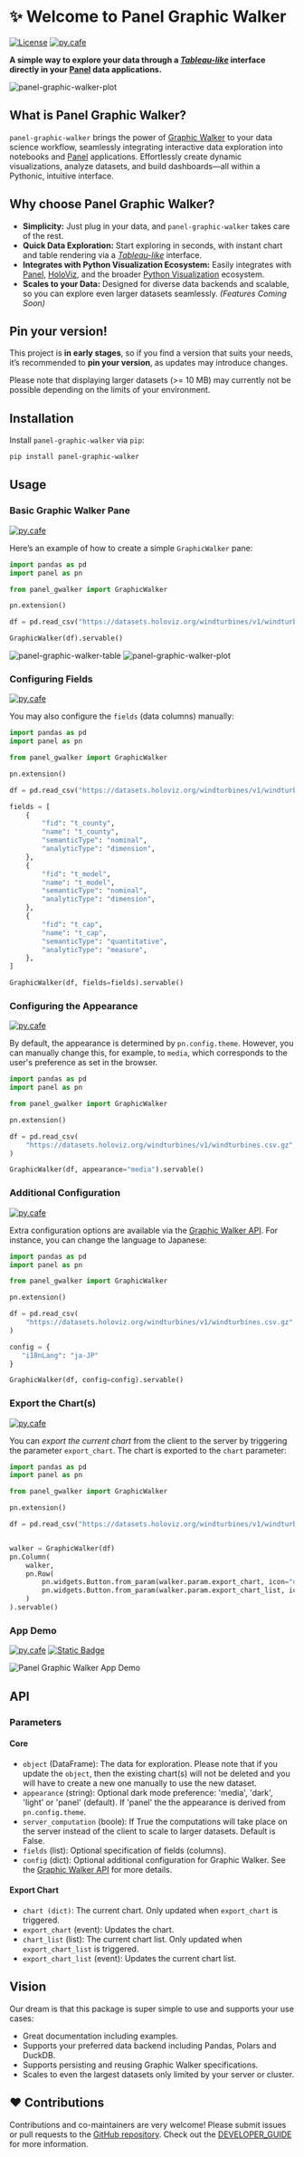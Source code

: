 # ✨ Welcome to Panel Graphic Walker

[![License](https://img.shields.io/badge/License-MIT%202.0-blue.svg)](https://opensource.org/licenses/MIT)
[![py.cafe](https://py.cafe/badge.svg)](https://py.cafe/snippet/panel/v1#c=H4sIAB5hHGcAA42ST2_iMBDFvwryBSoFQ8JCIFIvu1rtnvewPZQKGTwQa4Pt2kNoivjuO86fUqRWVMkh8zx-b_xzTmxjJLCMqb01DntWaCl8j14rl_oiQlFreqm3zuwbZbU7iuIfuF7b9ssJm6vNQy0uqdVqDi8I2iujB3dBkdvePTlzB0KurHDPB8BBP0e0PhuNpEDhAT3PTWFK9cqN242OSks8uLXS4EdlfFXzYNGvna_CB3Ib9bx6VXq32tP57vseHeAmX60N5v077sGVYl1AMxWLmIPng3KwB42eaGyFx3a8JR2lPm77QXjepOGuSR02IIJOXljZQLTuoFJY-1fBkWVbUXiIGEiFP3VIZxm6Aym2wtzosKUyUkkYlmOezHhMmwtRmQOy7MRKcIEjyxKa1hj8Y8jy1IU5qiK2yVUhHVDT49sKijUxpcWjkpizLJ6OI7ZX-qEpJ031G9Qup5xQKhkIqAK-kyuR-mE0CsLtPkkIrcN100stVgRfxs5P5-iDKdqg2ZzPJkk6TtP0W7qYLyafTn-xJJLcVuza9rL8_g45vuD1BA2hLj6exHwyS5NFkiTTZByP5zfo3SbWErhFqwP1MZ68my-dfiUTwZEsiluhXV9IDc85qm-NfvXHp_N_IeI7ygQEAAA)

**A simple way to explore your data through a *[Tableau-like](https://www.tableau.com/)* interface directly in your [Panel](https://panel.holoviz.org/) data applications.**

![panel-graphic-walker-plot](https://github.com/philippjfr/panel-graphic-walker/blob/main/static/panel-graphic-walker_plot.png?raw=true)

## What is Panel Graphic Walker?

`panel-graphic-walker` brings the power of [Graphic Walker](https://github.com/Kanaries/graphic-walker) to your data science workflow, seamlessly integrating interactive data exploration into notebooks and [Panel](https://panel.holoviz.org/) applications. Effortlessly create dynamic visualizations, analyze datasets, and build dashboards—all within a Pythonic, intuitive interface.

## Why choose Panel Graphic Walker?

- **Simplicity:** Just plug in your data, and `panel-graphic-walker` takes care of the rest.
- **Quick Data Exploration:** Start exploring in seconds, with instant chart and table rendering via a *[Tableau-like](https://www.tableau.com/)* interface.
- **Integrates with Python Visualization Ecosystem:** Easily integrates with [Panel](https://panel.holoviz.org/index.html), [HoloViz](https://holoviz.org/), and the broader [Python Visualization](https://pyviz.org/tools.html) ecosystem.
- **Scales to your Data:** Designed for diverse data backends and scalable, so you can explore even larger datasets seamlessly. *(Features Coming Soon)*

## Pin your version!

This project is **in early stages**, so if you find a version that suits your needs, it’s recommended to **pin your version**, as updates may introduce changes.

Please note that displaying larger datasets (>= 10 MB) may currently not be possible depending on the limits of your environment.

## Installation

Install `panel-graphic-walker` via `pip`:

```bash
pip install panel-graphic-walker
```

## Usage

### Basic Graphic Walker Pane

[![py.cafe](https://py.cafe/badge.svg)](https://py.cafe/snippet/panel/v1#c=H4sIAB5hHGcAA42ST2_iMBDFvwryBSoFQ8JCIFIvu1rtnvewPZQKGTwQa4Pt2kNoivjuO86fUqRWVMkh8zx-b_xzTmxjJLCMqb01DntWaCl8j14rl_oiQlFreqm3zuwbZbU7iuIfuF7b9ssJm6vNQy0uqdVqDi8I2iujB3dBkdvePTlzB0KurHDPB8BBP0e0PhuNpEDhAT3PTWFK9cqN242OSks8uLXS4EdlfFXzYNGvna_CB3Ib9bx6VXq32tP57vseHeAmX60N5v077sGVYl1AMxWLmIPng3KwB42eaGyFx3a8JR2lPm77QXjepOGuSR02IIJOXljZQLTuoFJY-1fBkWVbUXiIGEiFP3VIZxm6Aym2wtzosKUyUkkYlmOezHhMmwtRmQOy7MRKcIEjyxKa1hj8Y8jy1IU5qiK2yVUhHVDT49sKijUxpcWjkpizLJ6OI7ZX-qEpJ031G9Qup5xQKhkIqAK-kyuR-mE0CsLtPkkIrcN100stVgRfxs5P5-iDKdqg2ZzPJkk6TtP0W7qYLyafTn-xJJLcVuza9rL8_g45vuD1BA2hLj6exHwyS5NFkiTTZByP5zfo3SbWErhFqwP1MZ68my-dfiUTwZEsiluhXV9IDc85qm-NfvXHp_N_IeI7ygQEAAA)

Here’s an example of how to create a simple `GraphicWalker` pane:

```python
import pandas as pd
import panel as pn

from panel_gwalker import GraphicWalker

pn.extension()

df = pd.read_csv("https://datasets.holoviz.org/windturbines/v1/windturbines.csv.gz", nrows=10000)

GraphicWalker(df).servable()
```

![panel-graphic-walker-table](https://github.com/philippjfr/panel-graphic-walker/blob/main/static/panel-graphic-walker_table.png?raw=true)
![panel-graphic-walker-plot](https://github.com/philippjfr/panel-graphic-walker/blob/main/static/panel-graphic-walker_plot.png?raw=true)

### Configuring Fields

[![py.cafe](https://py.cafe/badge.svg)](https://py.cafe/snippet/panel/v1#c=H4sIAHraHGcAA71TXW-bMBT9K8hPrUQcIGtokbKHTdP2PE3rQ6kqB5tgDWzXvpDSKP9915A0Tb-yp0Ek43uP7zk5vndDCs0FyYhsjLYQGKY4cwH-DM_VISjqIaZyfEurmzF2t1qz-o-wwQ743TJTyeJ6CHqoUVQ8gFBOanV27iO8DBZYm1rB-F3hurOcVADGZdMpZ8CcAEcrXetOPlJtV9O1VBxau5RKuGkXH-0pnqerx5yEgbJ67RZxhM9AU0pRc4dUN7kK8NmMi39yUkqekww_4K7QrYIeKzzPK9aIDwFONEyBLH71ZgdUupGK1S9wDEP9EY7LZnTjCbndre8pbPB-XtZ9LvCt_P_UVzDzkX2vsq-13bc-AAxkh5ETAhvBXGsPOC_v1t_4Ue-d8TIMxh5YjMs5dcJ2bFmLsQ9JSKy4b6UV-IfB4QSUzIFh9r4VkGPzDg2--8CReApNViPRZGz9z4uIJjTyaSwJqBNLDUDcMmN-S7EmWclqJ0IiuIRvyosgGdgWI6aHSit_pNdccjHpsNycxni4Zr1ugWQb0gnrr4RkCYrWGn5qLLnZk2HnI7qoZM2tQNDNUwbYEucJk2vJoSJZfBGFBPvgetzOxt0PIVcV8vit5N4IWYsvfp6E_aoVMBw1-w6Dh06WIxYhhvm6hGxvt-EbKnZE80s6nyVplKbpp_Tq8mr2rvpDSXSSmp4clz2kn18lhQc4VjA6tKePZzGdzdPkKkmSiySKo8sT7p12bOfAKbf2Rr1tT7XXl178CycIO4z0KdI9zrP6dxsOt4Ydf3O7_QvsHT_k_wUAAA)

You may also configure the `fields` (data columns) manually:

```python
import pandas as pd
import panel as pn

from panel_gwalker import GraphicWalker

pn.extension()

df = pd.read_csv("https://datasets.holoviz.org/windturbines/v1/windturbines.csv.gz", nrows=10000)

fields = [
    {
        "fid": "t_county",
        "name": "t_county",
        "semanticType": "nominal",
        "analyticType": "dimension",
    },
    {
        "fid": "t_model",
        "name": "t_model",
        "semanticType": "nominal",
        "analyticType": "dimension",
    },
    {
        "fid": "t_cap",
        "name": "t_cap",
        "semanticType": "quantitative",
        "analyticType": "measure",
    },
]

GraphicWalker(df, fields=fields).servable()
```

### Configuring the Appearance

[![py.cafe](https://py.cafe/badge.svg)](https://py.cafe/snippet/panel/v1#c=H4sIAMfaHGcAA42SQY_aMBCF_0rkEysFk4RCIBI9tKracw_dw2a1MnggVoPttYewLOK_d5yQpUi7YpMcMuOXec-fc2QrI4EVTG2tcRhZoaXwET1WlvrShLrt6ZLutTPbrve02Yv6L7joLPzphK3U6r5tBqnVHF4QtFdGD-5CR66jBc3mDoR8WvlmUOqIrpJViNYXo5EUKDyg55WpTaNeuXGb0V5piTu3VBr8qEmvak5T-Oa1ZHGkndn7RZrQVerW7irRQK7jSFgLwgm9gkXJtiCVKNkd9-AasayhC8li5uB5pxxsQaMnPGvh0Qr3vAMsaWft7s8vxOutNdx0fsOOy9dFwjOehGUaiQcbSLdCKinIHwV7VqxF7SFmFAV_6BCCFeh21LEHrIwOnxyMVBKGDY2b8pQ-rsXB7JAVR9aAC3RZkVFoY_C3oZHH3oyAkHpVqVo6INHD2wqKJWGmxb2SWLEinSQx2yp935XjrvoFalORTyiVDCBUDd8CZnDfjUZBJ-A-cAjS4bLTksSKMJex0-MpfifF2Wg649Nxlid5nn_J57P5-MP0l5FEktsDux57Wf7_KDm-4HWCjlBvn45TPp7m2TzLskmWpMnsBr3bxM4EbtHqQb2Pp-rz5ZPPeCI4aov6lmmvC67hPsXtqdEf__B4-gduo4LZHAQAAA)

By default, the appearance is determined by `pn.config.theme`. However, you can manually change this, for example, to `media`, which corresponds to the user's preference as set in the browser.

```python
import pandas as pd
import panel as pn

from panel_gwalker import GraphicWalker

pn.extension()

df = pd.read_csv(
    "https://datasets.holoviz.org/windturbines/v1/windturbines.csv.gz", nrows=10000
)

GraphicWalker(df, appearance="media").servable()
```

### Additional Configuration

[![py.cafe](https://py.cafe/badge.svg)](https://py.cafe/snippet/panel/v1#c=H4sIAOfaHGcAA41SUW_aMBD-K5GfqBRMEgaBSOxh07Rp2sO0h_WhriqDL4m3YLu2CaWI_75zAmVIragdKbm7z993_i57stICSEHk2mjrI8OV4C7CxwimzkloupxiuEur133uodry5i_Y6Aj8armp5eq2SwaoURSePCgntRrchIwoowVyUwtcPKxcO2AqwsVI7b1xxWgkuOcOvKO1bnQrn6m21WgrlfAbu5QK3KhNL2KKLLR6ZiSOlNVbt0gTXEx1ciutSlmh5L7TYUSmM_WDq4qRAqM_fPj9JyNMHQL4ov2BKOOoP77oXzfUgW35soH-KiQmFh430sIalHdoYsmdN9w-bsAzvH_n0fEDXX1JDateaNi793GR0IwmoYyUfmfCPDoghtyY3xK2pCh54yAmIKT_okITpPB2gxmz87VW4chOCylg2CLdlKZ4uOE7vfGk2JMWbJgBKTJsWmv_SyPl_iSGtiF6VctGWEDQ3UvF8yUOA4tbKXxNinSSxGQt1W0fjvvoG8iqRp0QShGMkA18CsMA-1krz3FO9g2FAB0ueyxCDA-8hBzuD_ErXRyFpjM6HWd5kuf5h3w-m4_f7P5MiU5SsyOXtOfy_6Ok_slfdtA7dJJPxykdT_NsnmXZJEvSZHbFveuOHR245tbJqNftqU_95ZP3aHqwmObNNdETLqiGfYi7qeEff3d_-Ad2-7s-QgQAAA)

Extra configuration options are available via the [Graphic Walker API](https://github.com/Kanaries/graphic-walker#api). For instance, you can change the language to Japanese:

```python
import pandas as pd
import panel as pn

from panel_gwalker import GraphicWalker

pn.extension()

df = pd.read_csv(
    "https://datasets.holoviz.org/windturbines/v1/windturbines.csv.gz", nrows=10000
)

config = {
   "i18nLang": "ja-JP"
}

GraphicWalker(df, config=config).servable()
```

### Export the Chart(s)

[![py.cafe](https://py.cafe/badge.svg)](https://py.cafe/snippet/panel/v1#c=H4sIAEHYHWcAA6VSXW_aMBT9K5GfQAomCSuBSOyh1bRpD5u0SetDUyGDDbEWbNe-SUor_vuuk1DG1IpJTZDgfp17OPc8k7XmgmRE7oy2EBimOHMBfgzP1Skpyjancnw3Vu-63HLbsPK3sEHf-NkyU8j1bZv0rUZR8QhCOanVYOgzfBMsEJtawfhy7epBTgoA47LxmDNgToCjhS51LZ-otttxIxWHyq6kEm5cx2cxxXm6fcpJGCirG7eII3zaNbnqmS3OSQ34ButI60aX1U4NchXg0_WGXYDFH7rpK32ikXzrmV1XAFpRr8DSMMt2g26UtgH-Vy_Dcl1ZKxR-F8xCGMi1VouccN2oUjOek2HoMb2C9OvP79_OMf4Z5sJAsUiGPbn381mW0r2PVI_QMZscmaGsQ-qErdmqFN2tSUiseKikFTscduiyDXOAiA-VgBwN0pqo_4G2e0mNtt3NRh2Jj4uIJjTyZYSEvfGGbRsxZMb8kqIh2YaVToREcAmflCdBMrAVZsweCq38yF5zycWoRrgpjXG4ZHtdAcmeSS2sNynJEiStNaAFfLpfhu7C7nUhS446kOzupQJshZ7FIp4ECpLFV1FIdlLdduGki74IuS1wjw8l90LIUlx7zwp7oxUwtLN9Y4NvHa26XmwxzOMScrg_hK-w6BdNZ3Q6SdIoTdMP6Xw2n7zJ_gSJSlKzJ-ewp_Lfp6TwCOcMOoWO6-NJTCfTNJknSXKVRHE0u6DeZcV6BS6pdRTqdXmKI7_06n92grCYZuWlpcc-v9W_h7C9Gjr-7v7wBw0Ywf5jBQAA)

You can *export the current chart* from the client to the server by triggering the parameter `export_chart`.
The chart is exported to the `chart` parameter:

```python
import pandas as pd
import panel as pn

from panel_gwalker import GraphicWalker

pn.extension()

df = pd.read_csv("https://datasets.holoviz.org/windturbines/v1/windturbines.csv.gz", nrows=10000)


walker = GraphicWalker(df)
pn.Column(
    walker,
    pn.Row(
        pn.widgets.Button.from_param(walker.param.export_chart, icon="download"), pn.pane.JSON(walker.param.chart, depth=2),
        pn.widgets.Button.from_param(walker.param.export_chart_list, icon="download"), pn.pane.JSON(walker.param.chart_list, depth=3),
    )
).servable()
```

### App Demo

[![py.cafe](https://py.cafe/badge.svg)](https://py.cafe/snippet/panel/v1#c=H4sIALXZHWcAA61WbVPbOBD-Kx73SzLjOAmQQjPjm6MF0l5pYWh7fMCMR7GVRMWWXFkOSRn--z1ry8HhYGDmLpQG7Wp3Hz37It25sUq4O3ZnWmWOUI7IcqWN881oIeefzkIZSivKmUxY4eBfnrSFPK1k2BjKyksli-a3LL3hunE40SxfiPiyEtLWXPp8ZbgshJKd0J2JlCda5Tm0rucU4jfiRxnABaFbGM1NvIhuRWIWodsl-_PDr8en0eQy-nFx6gRO6C6MyYtxvz8XZlFO_VhlfURMRZ7_nOl-Bao3r1H0amyhG0o4OD2bnG15uGGSacELX3LTjyRg9gvDjIj7GU8E2-h7qZorf8De8elgb-jncm49Hp5_eg7SZ2vb34bSxwl5P2NCvmG5sG4mPz4dHf_rfImKC38L4iNXCTOstxS_-7HmzPBesyav9PMnqI9ZvOChTPjMmXMT0ZZOdxxKBx9wXWqJLPuwT6K4WHZqBX1aOGBTcFP4C5UquPeVnvdvhUxgPRUSR1wOt9Y-PPlzwPAcqdVtEQwH-NSuq5Q-4OErluUpjxJ1K1PFkg22ZAYugOwIwU80y3gL2l2IYi6l0evQHTtXoXvEZcb0DQUM3QnXGZNQXdMqV3mZIqVKVntHEZDQr-ccVN_0e32_wUZfKFTEbhqjY6XJzDeq4gh6z8Fx-So4YWnBH8z8gvObzsAKLL2Q12e2fRJst0jnIS3PdcNU2WZAFgz0BVEj_Q8qLTO0VBUMa6p8_wt4IDLRaW_eON-sATEDhuZCBh0cfdTtehsz9BogFP4FS4R6Xxqj5ESrMvepx6OcgfwW9_UhEAtin6GL8YeMuedMK8vIrHOCnmuBeEjCRlGYdUoaVZoURUI1WnFugWz5jZWciTk0ODPNi6jMqTjqYzd4T6A4qgeJxcfimOeGJxHZEJAiQHEYamvkjQqi3peVqRGoujp9jZCtKrsIOSCcoy_vgd6mlrAXAepuqnRC82SM0hrmKweDcsETZ5qy2JZfvaOnwWYJ3mnjXr4K3Xvra8HFfGGCg1HreE31P3HApi9q45il6RShgqd6x3PImUSvAL5VUisS1YjEVzSfo4LH1A2vLqHjyuw1BVTXTrtstpJq48el1lzie8G0QR8h14DbnAFl7m2A_PXt7Ou2j0fGCdK9CHb-HyxRKor_Bsh6qFHtEirQTlO8RfqsIvUIwhAzIZQ956p1Y9nJft2xl97F4fnH6PLw9PPxBV0P3drAzg-nHiDOj4LNuTMpRcKvO-3b5OntuLOqbfjutm8KwOYyKTqthvPQlhhAwXdd0pSjoQ0NhhWPaqCdJUuhsjNbzJxqbZf0oebDqelq7QjTGPjV_0Wn27Wjsj3xN3fRZgKTk_ZOxJHK0ETmWW7WrXCtSaKmP0E6XCaz-ow4osF-XAbcP2GFOUWyvluB7QC65gP7ULA1ZYSpxtZ59f7ZpvJhPoD6KdOYNhskbRYfSTf9-iBvBntLtN2uLUW7oKx4M9jwrAiubA21ZFHK1pi7wVcladx1cU_pJZumnC4313M1_1UKzTNUckFPRLCD8v5VchPiCVfVp_0D824jevTI-iMY-Dv-gNRwSeMXrqqNWOKm-FvwW3c8q0aui-eVOZYEwR0bVJfn5muzUJJM1ioBn70l3L31hzCu0bvjO3fJNT0j3fEOQCtlLhRc3jXB8NbA7hhvwQRN6Y6vNhrDpqAYyuph6Y6Ho4HnZkJe1svdevWxGs31UiREBNL1nl4wXH9Q0oBJrp-JQFt703ovtuSM_Lru_fW99wQKG-hg19_fHe3tHwwHo73RcOfds-gfXIJJP1_jOnla3U6lb1ZmG0HNUBN-OHwLivdGO8ODd3ujvYP94QvsvcyYZeAlthqinqanviKBb3_0mpgYKxCz9KWgzT6KSj_3XpU1VPzV9f0_lWlZnyANAAA) [![Static Badge](https://img.shields.io/badge/source-code-blue)](examples/app_demo.py)

![Panel Graphic Walker App Demo](static/panel-graphic-walker-app-fileupload.gif)

## API

### Parameters

#### Core

- `object` (DataFrame): The data for exploration. Please note that if you update the `object`, then the existing chart(s) will not be deleted and you will have to create a new one manually to use the new dataset.
- `appearance` (string): Optional dark mode preference: 'media', 'dark', 'light' or 'panel' (default). If 'panel' the the appearance is derived from `pn.config.theme`.
- `server_computation` (boole): If True the computations will take place on the server instead of the client to scale to larger datasets. Default is False.
- `fields` (list): Optional specification of fields (columns).
- `config` (dict): Optional additional configuration for Graphic Walker. See the [Graphic Walker API](https://github.com/Kanaries/graphic-walker#api) for more details.

#### Export Chart

- `chart (dict)`: The current chart. Only updated when `export_chart` is triggered.
- `export_chart` (event): Updates the chart.
- `chart_list` (list): The current chart list. Only updated when `export_chart_list` is triggered.
- `export_chart_list` (event): Updates the current chart list.

## Vision

Our dream is that this package is super simple to use and supports your use cases:

- Great documentation including examples.
- Supports your preferred data backend including Pandas, Polars and DuckDB.
- Supports persisting and reusing Graphic Walker specifications.
- Scales to even the largest datasets only limited by your server or cluster.

## ❤️ Contributions

Contributions and co-maintainers are very welcome! Please submit issues or pull requests to the [GitHub repository](https://github.com/philippjfr/panel-graphic-walker). Check out the [DEVELOPER_GUIDE](DEVELOPER_GUIDE.md) for more information.
